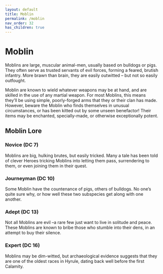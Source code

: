 ```yaml
---
layout: default
title: Moblin
permalink: /moblin
nav_order: 32
has_children: true
---
```


# Moblin

Moblins are large, muscular animal-men, usually based on bulldogs or pigs. They often serve as trusted servants of evil forces, forming a feared, brutish infantry. More brawn than brain, they are easily outwitted – but not so easily outfought.

Moblin are known to wield whatever weapons may be at hand, and are skilled in the use of any martial weapon. For most Moblins, this means they’ll be using simple, poorly-forged arms that they or their clan has made. However, beware the Moblin who finds themselves in unusual circumstances, or has been kitted out by some unseen benefactor! Their items may be enchanted, specially-made, or otherwise exceptionally potent.

## Moblin Lore

### Novice (DC 7)

Moblins are big, hulking brutes, but easily tricked. Many a tale has been told of clever Heroes tricking Moblins into letting them pass, surrendering to them, or even joining them in their quest.

### Journeyman (DC 10)

Some Moblin have the countenance of pigs, others of bulldogs. No one’s quite sure why, or how well these two subspecies get along with one another.

### Adept (DC 13)

Not all Moblins are evil –a rare few just want to live in solitude and peace. These Moblins are known to bribe those who stumble into their dens, in an attempt to buy their silence.

### Expert (DC 16)

Moblins may be dim-witted, but archaeological evidence suggests that they are one of the oldest races in Hyrule, dating back well before the first Calamity.
